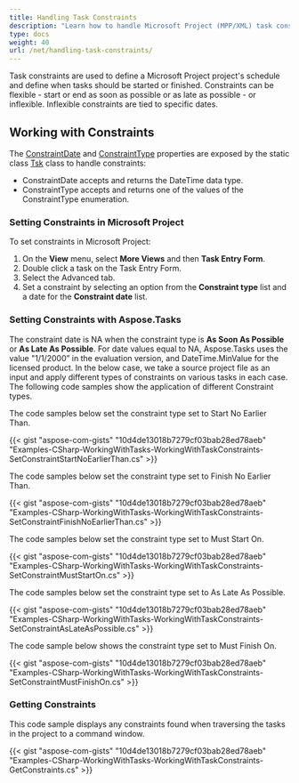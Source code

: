 ```yaml
---
title: Handling Task Constraints
description: "Learn how to handle Microsoft Project (MPP/XML) task constraints using Aspose.Tasks for .NET."
type: docs
weight: 40
url: /net/handling-task-constraints/
---
```


Task constraints are used to define a Microsoft Project project's schedule and define when tasks should be started or finished. Constraints can be flexible - start or end as soon as possible or as late as possible - or inflexible. Inflexible constraints are tied to specific dates.

## **Working with Constraints**
The [ConstraintDate](https://apireference.aspose.com/tasks/net/aspose.tasks/tsk/fields/constraintdate) and [ConstraintType](https://apireference.aspose.com/tasks/net/aspose.tasks/tsk/fields/constrainttype) properties are exposed by the static class [Tsk](https://apireference.aspose.com/tasks/net/aspose.tasks/tsk) class to handle constraints:

- ConstraintDate accepts and returns the DateTime data type.
- ConstraintType accepts and returns one of the values of the ConstraintType enumeration.

### **Setting Constraints in Microsoft Project**
To set constraints in Microsoft Project:

1. On the **View** menu, select **More Views** and then **Task Entry Form**.
2. Double click a task on the Task Entry Form.
3. Select the Advanced tab.
4. Set a constraint by selecting an option from the **Constraint type** list and a date for the **Constraint date** list.

### **Setting Constraints with Aspose.Tasks**
The constraint date is NA when the constraint type is **As Soon As Possible** or **As Late As Possible**. For date values equal to NA, Aspose.Tasks uses the value "1/1/2000” in the evaluation version, and DateTime.MinValue for the licensed product. In the below case, we take a source project file as an input and apply different types of constraints on various tasks in each case. The following code samples show the application of different Constraint types.

The code samples below set the constraint type set to Start No Earlier Than.

{{< gist "aspose-com-gists" "10d4de13018b7279cf03bab28ed78aeb" "Examples-CSharp-WorkingWithTasks-WorkingWithTaskConstraints-SetConstraintStartNoEarlierThan.cs" >}}

The code samples below set the constraint type set to Finish No Earlier Than.

{{< gist "aspose-com-gists" "10d4de13018b7279cf03bab28ed78aeb" "Examples-CSharp-WorkingWithTasks-WorkingWithTaskConstraints-SetConstraintFinishNoEarlierThan.cs" >}}

The code samples below set the constraint type set to Must Start On.

{{< gist "aspose-com-gists" "10d4de13018b7279cf03bab28ed78aeb" "Examples-CSharp-WorkingWithTasks-WorkingWithTaskConstraints-SetConstraintMustStartOn.cs" >}}

The code samples below set the constraint type set to As Late As Possible.

{{< gist "aspose-com-gists" "10d4de13018b7279cf03bab28ed78aeb" "Examples-CSharp-WorkingWithTasks-WorkingWithTaskConstraints-SetConstraintAsLateAsPossible.cs" >}}

The code sample below shows the constraint type set to Must Finish On.

{{< gist "aspose-com-gists" "10d4de13018b7279cf03bab28ed78aeb" "Examples-CSharp-WorkingWithTasks-WorkingWithTaskConstraints-SetConstraintMustFinishOn.cs" >}}

### **Getting Constraints**
This code sample displays any constraints found when traversing the tasks in the project to a command window.

{{< gist "aspose-com-gists" "10d4de13018b7279cf03bab28ed78aeb" "Examples-CSharp-WorkingWithTasks-WorkingWithTaskConstraints-GetConstraints.cs" >}}
